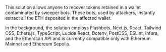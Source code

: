 This solution allows anyone to recover tokens retained in a wallet contaminated by sweeper bots. These bots, used by attackers, instantly extract all the ETH deposited in the affected wallet.

In the background, the solution employs Flashbots, Next.js, React, Tailwind CSS, Ethers.js, TypeScript, Lucide React, Dotenv, PostCSS, ESLint, Infura, and the Etherscan API and is currently compatible only with Ethereum Mainnet and Ethereum Sepolia.
